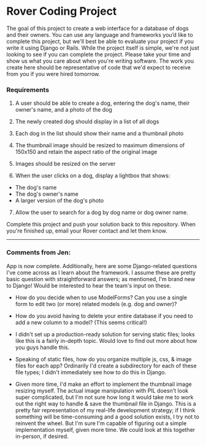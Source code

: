 # Rover Coding Project

The goal of this project to create a web interface for a database of dogs and their owners. You can use any language and frameworks you’d like to complete this project, but we'll best be able to evaluate your project if you write it using Django or Rails. While the project itself is simple, we're not just looking to see if you can complete the project. Please take your time and show us what you care about when you're writing software. The work you create here should be representative of code that we'd expect to receive from you if you were hired tomorrow.


### Requirements

1. A user should be able to create a dog, entering the dog's name, their owner's name, and a photo of the dog

2. The newly created dog should display in a list of all dogs

3. Each dog in the list should show their name and a thumbnail photo

4. The thumbnail image should be resized to maximum dimensions of 150x150 and retain the aspect ratio of the original image

5. Images should be resized on the server

6. When the user clicks on a dog, display a lightbox that shows:
  - The dog's name
  - The dog's owner's name
  - A larger version of the dog's photo

7. Allow the user to search for a dog by dog name or dog owner name.


Complete this project and push your solution back to this repository. When you're finished up, email your Rover contact and let them know.


---
### Comments from Jen:

App is now complete.  Additionally, here are some Django-related questions I've come across as I learn about the framework.  I assume these are pretty basic question with straightforward answers; as mentioned, I'm brand new to Django!  Would be interested to hear the team's input on these.

- How do you decide when to use ModelForms?  Can you use a single form to edit two (or more) related models (e.g. dog and owner)?

- How do you avoid having to delete your entire database if you need to add a new column to a model? (This seems critical!)

- I didn't set up a production-ready solution for serving static files; looks like this is a fairly in-depth topic.  Would love to find out more about how you guys handle this.

- Speaking of static files, how do you organize multiple js, css, & image files for each app?  Ordinarily I'd create a subdirectory for each of these file types; I didn't immediately see how to do this in Django.

- Given more time, I'd make an effort to implement the thumbnail image resizing myself.  The actual image manipulation with PIL doesn't look super complicated, but I'm not sure how long it would take me to work out the right way to handle & save the thumbnail file in Django.  This is a pretty fair representation of my real-life development strategy; if I think something will be time-consuming and a good solution exists, I try not to reinvent the wheel.  But I'm sure I'm capable of figuring out a simple implementation myself, given more time.  We could look at this together in-person, if desired.
